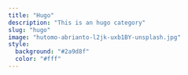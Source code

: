 ```yaml
---
title: "Hugo"
description: "This is an hugo category"
slug: "hugo"
image: "hutomo-abrianto-l2jk-uxb1BY-unsplash.jpg"
style:
  background: "#2a9d8f"
  color: "#fff"
---
```

